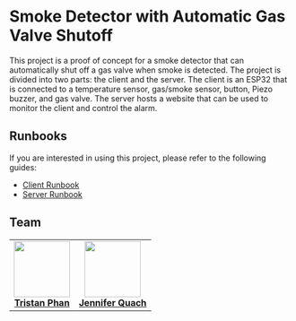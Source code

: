 # Smoke Detector with Automatic Gas Valve Shutoff

This project is a proof of concept for a smoke detector that can automatically shut off a gas valve when smoke is
detected. The project is divided into two parts: the client and the server. The client is an ESP32 that is connected to
a temperature sensor, gas/smoke sensor, button, Piezo buzzer, and gas valve. The server hosts a website that can be used
to monitor the client and control the alarm.

## Runbooks

If you are interested in using this project, please refer to the following guides:

- [Client Runbook](CLIENT.md)
- [Server Runbook](SERVER.md)

## Team

<table>
<tbody>
    <tr>
        <td align="center" valign="top">
            <a href="https://github.com/tristanphan">
            <img src="https://avatars.githubusercontent.com/u/10486660" width="100px;"/>
            <br />
            <b>Tristan Phan</b>
            </a>
        </td>
        <td align="center" valign="top">
            <a href="https://github.com/jenniq1461">
            <img src="https://avatars.githubusercontent.com/u/147354257" width="100px;"/>
            <br />
            <b>Jennifer Quach</b>
            </a>
        </td>
    </tr>
</tbody>
</table>